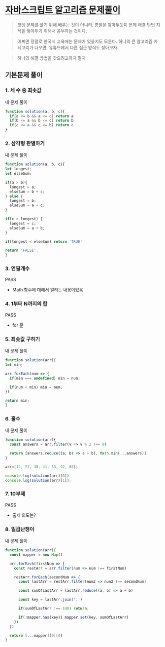 # [자바스크립트 알고리즘 문제풀이](https://www.inflearn.com/course/%EC%9E%90%EB%B0%94%EC%8A%A4%ED%81%AC%EB%A6%BD%ED%8A%B8-%EC%95%8C%EA%B3%A0%EB%A6%AC%EC%A6%98-%EB%AC%B8%EC%A0%9C%ED%92%80%EC%9D%B4)

> 코딩 문제를 풀기 위해 배우는 것이 아니라, 총알을 쌓아두듯이 문제 해결 방법 지식을 쌓아두기 위해서 공부하는 것이다.

> 어쩌면 정말로 한국식 교육에는 문제가 있을지도 모른다. 하나의 큰 알고리즘 카테고리가 나오면, 유튜브에서 다른 접근 방식도 찾아보자.

> 하나의 해결 방법을 찾으려고하지 말자

<ProgressBar name="자바스크립트 알고리즘 문제 풀이" :max="94" :value="13" />

## 기본문제 풀이

### 1. 세 수 중 최솟값

내 문제 풀이

```javascript
function solution(a, b, c){
  if(a <= b && a <= c) return a
  if(b <= a && b <= c) return b
  if(c <= a && c <= b) return c
}
```



### 2. 삼각형 판별하기

내 문제 풀이

```javascript
function solution(a, b, c){
let longest;
let elseSum;

if(a > b){
  longest = a;
  elseSum = b + c;
} else {
  longest = b;
  elseSum = a + c;
}

if(c > longest) {
  longest = c;
  elseSum = a + b;
}

if(longest < elseSum) return 'TRUE'

return 'FALSE';
}
```

### 3. 연필개수

PASS

- Math 함수에 대해서 알라는 내용이었음

### 4. 1부터 N까지의 합

PASS

- for 문

### 5. 최솟값 구하기

내 문제 풀이

```javascript
function solution(arr){         
let min;

arr.forEach(num => {
  if(min === undefined) min = num;

  if(num < min) min = num;
})

return min;
}
```

### 6. 홀수

내 문제 풀이

```javascript
function solution(arr){
  const answers = arr.filter(v => v % 2 !== 0)

  return [answers.reduce((a, b) => a + b), Math.min(...answers)]
}

arr=[12, 77, 38, 41, 53, 92, 85];

console.log(solution(arr)[0])
console.log(solution(arr)[1]);
```

### 7. 10부제

PASS

- 출제 의도는?

### 8. 일곱난쟁이

내 문제 풀이

```javascript
function solution(arr){
  const mapper = new Map()

  arr.forEach(firstNum => {
    const restArr = arr.filter(num => num !== firstNum)

    restArr.forEach(secondNum => {
      const lastArr = restArr.filter(num2 => num2 !== secondNum)

      const sumOfLastArr = lastArr.reduce((a, b) => a + b)

      const key = lastArr.join(',')

      if(sumOfLastArr !== 100) return;

      if(!mapper.has(key)) mapper.set(key, sumOfLastArr)
    })
  })

  return [...mapper][0][0]
}
```